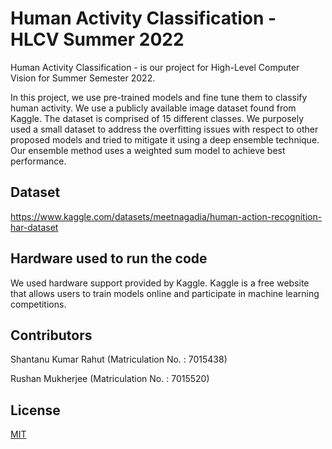 # Human Activity Classification - HLCV Summer 2022

Human Activity Classification - is our project for High-Level Computer Vision for Summer Semester 2022. 

In this project, we use pre-trained models and fine tune them to classify human activity. We use a publicly available image dataset found from Kaggle. The dataset is comprised of 15 different classes. We purposely used a small dataset to address the overfitting issues with respect to other proposed models and tried to mitigate it using a deep ensemble technique. Our ensemble method uses a weighted sum model to achieve best performance. 

## Dataset

https://www.kaggle.com/datasets/meetnagadia/human-action-recognition-har-dataset


## Hardware used to run the code

We used hardware support provided by Kaggle. Kaggle is a free website that allows users to train models online and participate in machine learning competitions. 

## Contributors
Shantanu Kumar Rahut (Matriculation No. : 7015438)

Rushan Mukherjee (Matriculation No. : 7015520)

## License
[MIT](https://choosealicense.com/licenses/mit/)
